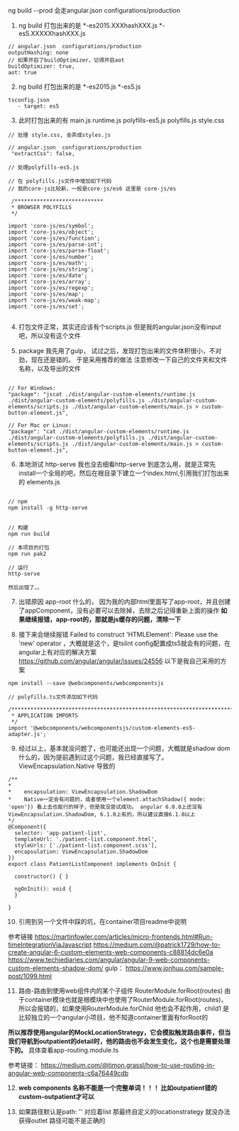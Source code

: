
ng build --prod 会走angular.json configurations/production

1. ng build 打包出来的是 *-es2015.XXXhashXXX.js  *-es5.XXXXXhashXXX.js

```
// angular.json  configurations/production
outputHashing: none
// 如果开启了buildOptimizer，记得开启aot
buildOptimizer: true,
aot: true
```

2. ng build 打包出来的是 *-es2015.js  *-es5.js

```
tsconfig.json 
   - target: es5
```

3. 此时打包出来的有 main.js runtime.js polyfills-es5.js polyfills.js style.css

```
// 处理 style.css, 会弄成styles.js

// angular.json  configurations/production
 "extractCss": false,

// 处理polyfills-es5.js

// 在 polyfills.js文件中增加如下代码
// 我的core-js比较新，一般是core-js/es6 这里是 core-js/es

 /****************************
 * BROWSER POLYFILLS
 */

import 'core-js/es/symbol';
import 'core-js/es/object';
import 'core-js/es/function';
import 'core-js/es/parse-int';
import 'core-js/es/parse-float';
import 'core-js/es/number';
import 'core-js/es/math';
import 'core-js/es/string';
import 'core-js/es/date';
import 'core-js/es/array';
import 'core-js/es/regexp';
import 'core-js/es/map';
import 'core-js/es/weak-map';
import 'core-js/es/set';


```

4. 打包文件正常，其实还应该有个scripts.js 但是我的angular.json没有input吧，所以没有这个文件



5. package
我先用了gulp， 试过之后，发现打包出来的文件体积很小，不对劲，现在还是错的。
于是采用推荐的做法 注意修改一下自己的文件夹和文件名称，以及导出的文件

```

// For Windows:
"package": "jscat ./dist/angular-custom-elements/runtime.js ./dist/angular-custom-elements/polyfills.js ./dist/angular-custom-elements/scripts.js ./dist/angular-custom-elements/main.js > custom-button-element.js",

// For Mac or Linux:
"package": "cat ./dist/angular-custom-elements/runtime.js ./dist/angular-custom-elements/polyfills.js ./dist/angular-custom-elements/scripts.js ./dist/angular-custom-elements/main.js > custom-button-element.js",

```

6. 本地测试 http-serve
我也没去细看http-serve 到底怎么用，就是正常先install一个全局的吧，然后在根目录下建立一个index.html,引用我们打包出来的 elements.js

```

// npm
npm install -g http-serve


// 构建
npm run build

// 本项目的打包
npm run pak2

// 运行
http-serve

然后出错了。。
```

7. 出错原因 app-root 什么的， 因为我的内部html里面写了app-root，并且创建了appComponent，没有必要可以去除掉，去除之后记得重新上面的操作
**如果继续报错，app-root的，那就是js缓存的问题，清除一下**

8. 接下来会继续报错  Failed to construct 'HTMLElement': Please use the 'new' operator ，大概就是这个，是tslint config配置成ts5就会有的问题，在angular上有对应的解决方案 https://github.com/angular/angular/issues/24556
以下是我自己采用的方案

```
npm install --save @webcomponents/webcomponentsjs

// polyfills.ts文件添加如下代码

/***************************************************************************************************
 * APPLICATION IMPORTS
 */
import '@webcomponents/webcomponentsjs/custom-elements-es5-adapter.js'; 

```

9. 经过以上，基本就没问题了，也可能还出现一个问题，大概就是shadow dom什么的，因为提前遇到过这个问题，我已经直接写了。 ViewEncapsulation.Native 导致的

```
/**
*
*    encapsulation: ViewEncapsulation.ShadowDom
*    Native一定会有问题的，或者使用一个element.attachShadow({ mode: 'open'}) 看上去也能行的样子，但是我没尝试成功。 angular 6.0.0上还没有ViewEncapsulation.ShadowDom, 6.1.0上有的，所以建议直接6.1.0以上
*/
@Component({
  selector: 'app-patient-list',
  templateUrl: './patient-list.component.html',
  styleUrls: ['./patient-list.component.scss'],
  encapsulation: ViewEncapsulation.ShadowDom
})
export class PatientListComponent implements OnInit {

  constructor() { }

  ngOnInit(): void {
  }

}

```

10. 引用到另一个文件中踩的坑，在container项目readme中说明


参考链接
  https://martinfowler.com/articles/micro-frontends.html#Run-timeIntegrationViaJavascript
  https://medium.com/@patrick1729/how-to-create-angular-6-custom-elements-web-components-c88814dc6e0a
  https://www.techiediaries.com/angular/angular-9-web-components-custom-elements-shadow-dom/
  gulp： https://www.jonhuu.com/sample-post/1099.html

11. 路由-路由到使用web组件内的某个子组件
RouterModule.forRoot(routes)
 由于container模块也就是根模块中也使用了RouterModule.forRoot(routes)，
 所以会报错的，如果使用RouterModule.forChild 他也会不起作用，child1
 是比较独立的一个angular小项目，他不知道container里面有forRoot的

  **所以推荐使用angular的MockLocationStrategy，它会模拟触发路由事件，但当我们导航到outpatient的detail时，他的路由也不会发生变化，这个也是需要处理下的。**
   具体查看app-routing.module.ts

参考链接：
https://medium.com/@timon.grassl/how-to-use-routing-in-angular-web-components-c6a76449cdb

 12. **web components 名称不能是一个完整单词！！！ 比如outpatient错的  custom-outpatient才可以**

 13. 如果路径默认是path: '' 对应着list 那最终自定义的locationstrategy 就没办法获得outlet 路径可能不是正确的